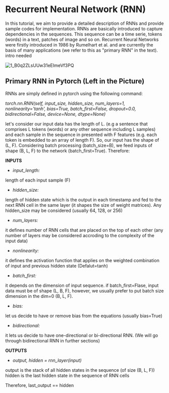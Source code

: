 # Recurrent Neural Network (RNN) 

In this tutorial, we aim to provide a detailed description of RNNs and provide sample codes for implementation. RNNs are basically introduced to capture dependencies in the sequences. This sequence can be a time serie, tokens (words) in a text, patches of image and so on. Recurrent Neural Networks were firstly introduced in 1986 by Rumelhart et al. and are currently the basis of many applications (we refer to this as "primary RNN" in the text).
intro needed

![1_B0q2ZLsUUw31eEImeVf3PQ](https://github.com/mohammadr8za/pytorch_rnn/assets/72736177/bdeb10b6-7ef2-4d10-94c7-fb2f83041c4d)

## Primary RNN in Pytorch (Left in the Picture)

RNNs are simply defined in pytorch using the following command:

*torch.nn.RNN(self, input_size, hidden_size, num_layers=1, nonlinearity='tanh', bias=True, batch_first=False, dropout=0.0, bidirectional=False, device=None, dtype=None)*

let's consider our input data has the length of L. (e.g a sentence that comprises L tokens (words) or any other sequence including L samples) and each sample in the sequence in presented with F features (e.g. each token is embedded to an array of length F). So, our input has the shape of (L, F). Considering batch processing (batch_size=B), we feed inputs of shape (B, L, F) to the network (batch_first=True). Therefore:

**INPUTS**

* *input_length:*

length of each input sample (F)



* *hidden_size:*

length of hidden state which is the output in each timestamp and fed to the next RNN cell in the same layer (it shapes the size of weight matrices). Any hidden_size may be considered (usually 64, 128, or 256)


* *num_layers:*

it defines number of RNN cells that are placed on the top of each other (any number of layers may be considered accroding to the complexity of the input data)



* *nonlinearity:*

it defines the activation function that applies on the weighted combination of input and previous hidden state (Defalut=tanh)



* *batch_first:*

it depends on the dimension of input sequence. if batch_first=Flase, input data must be of shape (L, B, F), however, we usually prefer to put batch size dimension in the dim=0 (B, L, F).



* *bias:*

let us decide to have or remove bias from the equations (usually bias=True)



* *bidirectional:*

it lets us decide to have one-directional or bi-directional RNN. (We will go through bidirectional RNN in further sections)



**OUTPUTS**

* *output, hidden = rnn_layer(input)*

output is the stack of all hidden states in the sequence (of size (B, L, F)) hidden is the last hidden state in the sequence of RNN cells



Therefore, last_output == hidden 
